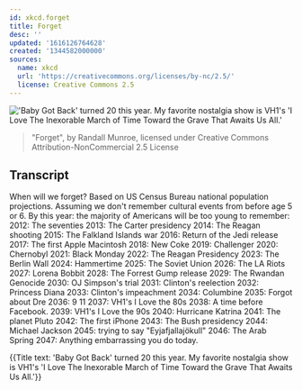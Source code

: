 ```yaml
---
id: xkcd.forget
title: Forget
desc: ''
updated: '1616126764628'
created: '1344582000000'
sources:
  name: xkcd
  url: 'https://creativecommons.org/licenses/by-nc/2.5/'
  license: Creative Commons 2.5
---
```

!['Baby Got Back' turned 20 this year. My favorite nostalgia show is VH1's 'I Love The Inexorable March of Time Toward the Grave That Awaits Us All.'](https://imgs.xkcd.com/comics/forget.png)
> "Forget", by Randall Munroe, licensed under Creative Commons Attribution-NonCommercial 2.5 License

## Transcript
When will we forget?
Based on US Census Bureau national population projections.
Assuming we don't remember cultural events from before age 5 or 6.
By this year: the majority of Americans will be too young to remember:
2012: The seventies
2013: The Carter presidency
2014: The Reagan shooting
2015: The Falkland Islands war
2016: Return of the Jedi release
2017: The first Apple Macintosh
2018: New Coke
2019: Challenger
2020: Chernobyl
2021: Black Monday
2022: The Reagan Presidency
2023: The Berlin Wall
2024: Hammertime
2025: The Soviet Union
2026: The LA Riots
2027: Lorena Bobbit
2028: The Forrest Gump release
2029: The Rwandan Genocide
2030: OJ Simpson's trial
2031: Clinton's reelection
2032: Princess Diana
2033: Clinton's impeachment
2034: Columbine
2035: Forgot about Dre
2036: 9
11
2037: VH1's I Love the 80s
2038: A time before Facebook.
2039: VH1's I Love the 90s
2040: Hurricane Katrina
2041: The planet Pluto
2042: The first iPhone
2043: The Bush presidency
2044: Michael Jackson
2045: trying to say "Eyjafjallajökull"
2046: The Arab Spring
2047: Anything embarrassing you do today.


{{Title text: 'Baby Got Back' turned 20 this year. My favorite nostalgia show is VH1's 'I Love The Inexorable March of Time Toward the Grave That Awaits Us All.'}}

